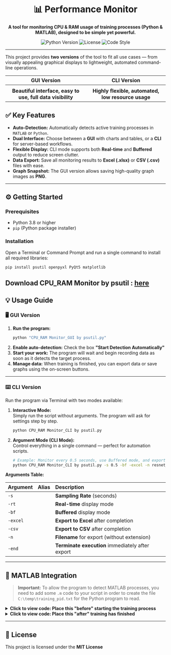 <div align="center">

# 📊 Performance Monitor

**A tool for monitoring CPU & RAM usage of training processes (Python & MATLAB), designed to be simple yet powerful.**

</div>

<p align="center">
  <img alt="Python Version" src="https://img.shields.io/badge/python-3.8%2B-blue?style=for-the-badge&logo=python">
  <img alt="License" src="https://img.shields.io/badge/license-MIT-green?style=for-the-badge">
  <img alt="Code Style" src="https://img.shields.io/badge/code%20style-black-black?style=for-the-badge">
</p>

---

This project provides **two versions** of the tool to fit all use cases — from visually appealing graphical displays to lightweight, automated command-line operations.

| GUI Version | CLI Version |
| :---: | :---: |
|  |  |
| **Beautiful interface, easy to use, full data visibility** | **Highly flexible, automated, low resource usage** |

## ✅ Key Features

-   **Auto-Detection:** Automatically detects active training processes in `MATLAB` or `Python`.
-   **Dual Interface:** Choose between a **GUI** with charts and tables, or a **CLI** for server-based workflows.
-   **Flexible Display:** CLI mode supports both **Real-time** and **Buffered** output to reduce screen clutter.
-   **Data Export:** Save all monitoring results to **Excel (.xlsx)** or **CSV (.csv)** files with ease.
-   **Graph Snapshot:** The GUI version allows saving high-quality graph images as **PNG**.

---

## ⚙️ Getting Started

### Prerequisites

-   Python 3.8 or higher  
-   `pip` (Python package installer)

### Installation

Open a Terminal or Command Prompt and run a single command to install all required libraries:

```bash
pip install psutil openpyxl PyQt5 matplotlib
```
### 
Download CPU_RAM Monitor by psutil : [here](https://github.com/Benz3560Fggg88/Performance-Monitor-/releases/tag/v1.0.0)
---

## 💡 Usage Guide

### 🖥️ GUI Version

1.  **Run the program:**
    ```bash
    python "CPU_RAM Monitor_GUI by psutil.py"
    ```
2.  **Enable auto-detection:** Check the box **"Start Detection Automatically"**  
3.  **Start your work:** The program will wait and begin recording data as soon as it detects the target process.  
4.  **Manage data:** When training is finished, you can export data or save graphs using the on-screen buttons.  

---

### ⌨️ CLI Version

Run the program via Terminal with two modes available:

1.  **Interactive Mode:**  
    Simply run the script without arguments. The program will ask for settings step by step.  
    ```bash
    python CPU_RAM Monitor_CLI by psutil.py
    ```

2.  **Argument Mode (CLI Mode):**  
    Control everything in a single command — perfect for automation scripts.  
    ```bash
    # Example: Monitor every 0.5 seconds, use Buffered mode, and export results to Excel with the file name `resnet_log`
    python CPU_RAM Monitor_CLI by psutil.py -s 0.5 -bf -excel -n resnet_log
    ```

**Arguments Table:**

| Argument | Alias | Description |
| :--- | :--- | :--- |
| `-s` | | **Sampling Rate** (seconds) |
| `-rt` | | **Real-time** display mode |
| `-bf` | | **Buffered** display mode |
| `-excel` | | **Export to Excel** after completion |
| `-csv` | | **Export to CSV** after completion |
| `-n` | | **Filename** for export (without extension) |
| `-end` | | **Terminate execution** immediately after export |

---

## 🔗 MATLAB Integration

> **Important:** To allow the program to detect MATLAB processes, you need to add some `.m` code to your script in order to create the file `C:\temp\training_pid.txt` for the Python program to read.

<details>
<summary><strong>Click to view code: Place this "before" starting the training process</strong></summary>

```matlab
% ---------- MATLAB: Start Detection ----------
pid = feature('getpid');  % Get MATLAB's own Process ID
fid = fopen('C:\temp\training_pid.txt', 'w');
if fid == -1
    error('Cannot open C:\temp\training_pid.txt for writing.');
end
fprintf(fid, '%d\n', pid);
fclose(fid);
% -------------------------------------------
```

</details>

<details>
<summary><strong>Click to view code: Place this "after" training has finished</strong></summary>

```matlab
% ---------- MATLAB: End Detection ----------
pause(1);  % Allow a moment for the monitor to catch up
if exist('C:\temp\training_pid.txt', 'file')
    delete('C:\temp\training_pid.txt');
    fprintf('PID file deleted successfully.\n');
end
% -----------------------------------------
```

</details>

---

## 📜 License

This project is licensed under the **MIT License**

